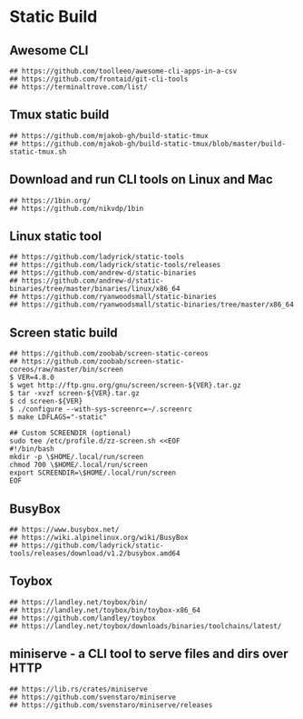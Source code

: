 Static Build
============

## Awesome CLI

```
## https://github.com/toolleeo/awesome-cli-apps-in-a-csv
## https://github.com/frontaid/git-cli-tools
## https://terminaltrove.com/list/
```

## Tmux static build

```
## https://github.com/mjakob-gh/build-static-tmux
## https://github.com/mjakob-gh/build-static-tmux/blob/master/build-static-tmux.sh
```

## Download and run CLI tools on Linux and Mac

```
## https://1bin.org/
## https://github.com/nikvdp/1bin
```

## Linux static tool

```
## https://github.com/ladyrick/static-tools
## https://github.com/ladyrick/static-tools/releases
## https://github.com/andrew-d/static-binaries
## https://github.com/andrew-d/static-binaries/tree/master/binaries/linux/x86_64
## https://github.com/ryanwoodsmall/static-binaries
## https://github.com/ryanwoodsmall/static-binaries/tree/master/x86_64
```

## Screen static build

```
## https://github.com/zoobab/screen-static-coreos
## https://github.com/zoobab/screen-static-coreos/raw/master/bin/screen
$ VER=4.8.0
$ wget http://ftp.gnu.org/gnu/screen/screen-${VER}.tar.gz
$ tar -xvzf screen-${VER}.tar.gz
$ cd screen-${VER}
$ ./configure --with-sys-screenrc=~/.screenrc
$ make LDFLAGS="-static"

## Custom SCREENDIR (optional)
sudo tee /etc/profile.d/zz-screen.sh <<EOF
#!/bin/bash
mkdir -p \$HOME/.local/run/screen
chmod 700 \$HOME/.local/run/screen
export SCREENDIR=\$HOME/.local/run/screen
EOF
```

## BusyBox

```
## https://www.busybox.net/
## https://wiki.alpinelinux.org/wiki/BusyBox
## https://github.com/ladyrick/static-tools/releases/download/v1.2/busybox.amd64

```

## Toybox

```
## https://landley.net/toybox/bin/
## https://landley.net/toybox/bin/toybox-x86_64
## https://github.com/landley/toybox
## https://landley.net/toybox/downloads/binaries/toolchains/latest/
```

## miniserve - a CLI tool to serve files and dirs over HTTP

```
## https://lib.rs/crates/miniserve
## https://github.com/svenstaro/miniserve
## https://github.com/svenstaro/miniserve/releases
```
